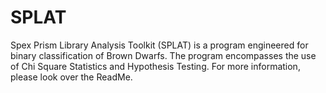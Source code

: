 # SPLAT
Spex Prism Library Analysis Toolkit (SPLAT) is a program engineered for binary classification of Brown Dwarfs. The program encompasses the use of Chi Square Statistics and Hypothesis Testing. For more information, please look over the ReadMe.
